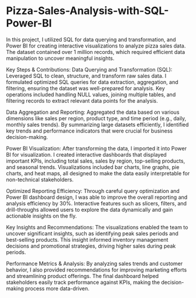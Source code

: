 # Pizza-Sales-Analysis-with-SQL-Power-BI

In this project, I utilized SQL for data querying and transformation, and Power BI for creating interactive visualizations to analyze pizza sales data. The dataset contained over 1 million records, which required efficient data manipulation to uncover meaningful insights.

Key Steps & Contributions:
Data Querying and Transformation (SQL):
Leveraged SQL to clean, structure, and transform raw sales data. I formulated optimized SQL queries for data extraction, aggregation, and filtering, ensuring the dataset was well-prepared for analysis. Key operations included handling NULL values, joining multiple tables, and filtering records to extract relevant data points for the analysis.

Data Aggregation and Reporting:
Aggregated the data based on various dimensions like sales per region, product type, and time period (e.g., daily, monthly sales trends). By summarizing large datasets efficiently, I identified key trends and performance indicators that were crucial for business decision-making.

Power BI Visualization:
After transforming the data, I imported it into Power BI for visualization. I created interactive dashboards that displayed important KPIs, including total sales, sales by region, top-selling products, and seasonal trends. Visualizations included bar charts, line graphs, pie charts, and heat maps, all designed to make the data easily interpretable for non-technical stakeholders.

Optimized Reporting Efficiency:
Through careful query optimization and Power BI dashboard design, I was able to improve the overall reporting and analysis efficiency by 30%. Interactive features such as slicers, filters, and drill-throughs allowed users to explore the data dynamically and gain actionable insights on the fly.

Key Insights and Recommendations:
The visualizations enabled the team to uncover significant insights, such as identifying peak sales periods and best-selling products. This insight informed inventory management decisions and promotional strategies, driving higher sales during peak periods.

Performance Metrics & Analysis:
By analyzing sales trends and customer behavior, I also provided recommendations for improving marketing efforts and streamlining product offerings. The final dashboard helped stakeholders easily track performance against KPIs, making the decision-making process more data-driven.
